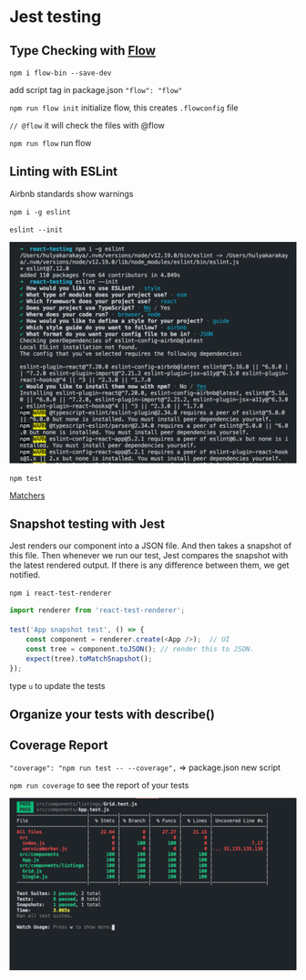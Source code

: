 # Jest testing

## Type Checking with [Flow](https://flow.org/en/docs/install/)

`npm i flow-bin --save-dev`

add script tag in package.json `"flow": "flow"`

`npm run flow init` initialize flow, this creates `.flowconfig` file

`// @flow` it will check the files with @flow 

`npm run flow` run flow

## Linting with ESLint

Airbnb standards show warnings 

`npm i -g eslint`

`eslint --init`

![img](img/img.png)

`npm test`

[Matchers](https://jestjs.io/docs/en/expect)

## Snapshot testing with Jest

Jest renders our component into a JSON file. And then takes a snapshot of this file. Then whenever we run our test, Jest compares the snapshot with the latest rendered output. If there is any difference between them, we get notified. 

`npm i react-test-renderer`


```javascript
import renderer from 'react-test-renderer';

test('App snapshot test', () => {
	const component = renderer.create(<App />);  // UI
	const tree = component.toJSON(); // render this to JSON.
	expect(tree).toMatchSnapshot();
});
```

type `u` to update the tests


## Organize your tests with describe()

## Coverage Report

`"coverage": "npm run test -- --coverage",` => package.json new script

`npm run coverage` to see the report of your tests

![test](img/test.png)

